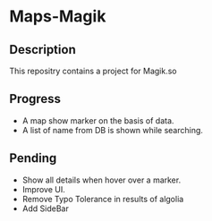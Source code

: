 # Maps-Magik

## Description
[Live Project]: https://nimble-dodol-f0b632.netlify.app/
This repositry contains a project for Magik.so

## Progress
- A map show marker on the basis of data.
- A list of name from DB is shown while searching.

## Pending
- Show all details when hover over a marker.
- Improve UI.
- Remove Typo Tolerance in results of algolia
- Add SideBar